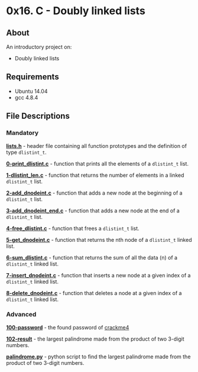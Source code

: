# 0x16. C - Doubly linked lists
## About
An introductory project on:
- Doubly linked lists
## Requirements
- Ubuntu 14.04
- gcc 4.8.4
## File Descriptions
### Mandatory
**[lists.h](lists.h)** - header file containing all function prototypes and the definition of type `dlistint_t`.

**[0-print_dlistint.c](0-print_dlistint.c)** - function that prints all the elements of a `dlistint_t` list.

**[1-dlistint_len.c](1-dlistint_len.c)** - function that returns the number of elements in a linked `dlistint_t` list.

**[2-add_dnodeint.c](2-add_dnodeint.c)** - function that adds a new node at the beginning of a `dlistint_t` list.

**[3-add_dnodeint_end.c](3-add_dnodeint_end.c)** - function that adds a new node at the end of a `dlistint_t` list.

**[4-free_dlistint.c](4-free_dlistint.c)** - function that frees a `dlistint_t` list.

**[5-get_dnodeint.c](5-get_dnodeint.c)** - function that returns the nth node of a `dlistint_t` linked list.

**[6-sum_dlistint.c](6-sum_dlistint.c)** - function that returns the sum of all the data (n) of a `dlistint_t` linked list.

**[7-insert_dnodeint.c](7-insert_dnodeint.c)** - function that inserts a new node at a given index of a `dlistint_t` linked list.

**[8-delete_dnodeint.c](8-delete_dnodeint.c)** - function that deletes a node at a given index of a `dlistint_t` linked list.

### Advanced
**[100-password](100-password)** - the found password of [crackme4](https://github.com/holbertonschool/0x16.c)

**[102-result](102-result)** - the largest palindrome made from the product of two 3-digit numbers.

**[palindrome.py](palindrome.py)** - python script to find the largest palindrome made from the product of two 3-digit numbers.

